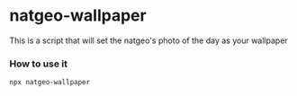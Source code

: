 # natgeo-wallpaper
This is a script that will set the natgeo's photo of the day as your wallpaper

### How to use it
`npx natgeo-wallpaper`